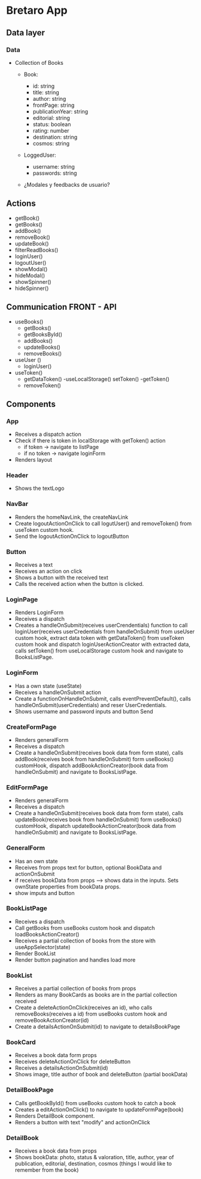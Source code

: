 # Bretaro App

## Data layer

### Data

- Collection of Books

  - Book:

    - id: string
    - title: string
    - author: string
    - frontPage: string
    - publicationYear: string
    - editorial: string
    - status: boolean
    - rating: number
    - destination: string
    - cosmos: string

  - LoggedUser:

    - username: string
    - passwords: string

  - ¿Modales y feedbacks de usuario?

## Actions

- getBook()
- getBooks()
- addBook()
- removeBook()
- updateBook()
- filterReadBooks()
- loginUser()
- logoutUser()
- showModal()
- hideModal()
- showSpinner()
- hideSpinner()

## Communication FRONT - API

- useBooks()
  - getBooks()
  - getBooksById()
  - addBooks()
  - updateBooks()
  - removeBooks()
- useUser ()
  - loginUser()
- useToken()
  - getDataToken()
    -useLocalStorage()
    setToken()
    -getToken()
  - removeToken()

## Components

### App

- Receives a dispatch action
- Check if there is token in localStorage with getToken() action
  - if token -> navigate to listPage
  - if no token -> navigate loginForm
- Renders layout

### Header

- Shows the textLogo

### NavBar

- Renders the homeNavLink, the createNavLink
- Create logoutActionOnClick to call logutUser() and removeToken() from useToken custom hook.
- Send the logoutActionOnClick to logoutButton

### Button

- Receives a text
- Receives an action on click
- Shows a button with the received text
- Calls the received action when the button is clicked.

### LoginPage

- Renders LoginForm
- Receives a dispatch
- Creates a handleOnSubmit(receives userCrendentials) function to call loginUser(receives userCredentials from handleOnSubmit) from useUser custom hook, extract data token with getDataToken() from useToken custom hook and dispatch loginUserActionCreator with extracted data, calls setToken() from useLocalStorage custom hook and navigate to BooksListPage.

### LoginForm

- Has a own state (useState)
- Receives a handleOnSubmit action
- Create a functionOnHandleOnSubmit, calls eventPreventDefault(), calls handleOnSubmit(userCredentials) and reser UserCredentials.
- Shows username and password inputs and button Send

### CreateFormPage

- Renders generalForm
- Receives a dispatch
- Create a handleOnSubmit(receives book data from form state), calls addBook(receives book from handleOnSubmit) form useBooks() customHook, dispatch addBookActionCreator(book data from handleOnSubmit) and navigate to BooksListPage.

### EditFormPage

- Renders generalForm
- Receives a dispatch
- Create a handleOnSubmit(receives book data from form state), calls updateBook(receives book from handleOnSubmit) form useBooks() customHook, dispatch updateBookActionCreator(book data from handleOnSubmit) and navigate to BooksListPage.

### GeneralForm

- Has an own state
- Receives from props text for button, optional BookData and actionOnSubmit
- if receives bookData from props --> shows data in the inputs. Sets ownState properties from bookData props.
- show imputs and button

### BookListPage

- Receives a dispatch
- Call getBooks from useBooks custom hook and dispatch loadBooksActionCreator()
- Receives a partial collection of books from the store with useAppSelector(state)
- Render BookList
- Render button pagination and handles load more

### BookList

- Receives a partial collection of books from props
- Renders as many BookCards as books are in the partial collection received
- Create a deleteActionOnClick(receives an id), who calls removeBooks(receives a id) from useBooks custom hook and removeBookActionCreator(id)
- Create a detailsActionOnSubmit(id) to navigate to detailsBookPage

### BookCard

- Receives a book data form props
- Receives deleteActionOnClick for deleteButton
- Receives a detailsActionOnSubmit(id)
- Shows image, title author of book and deleteButton (partial bookData)

### DetailBookPage

- Calls getBookById() from useBooks custom hook to catch a book
- Creates a editActionOnClick() to navigate to updateFormPage(book)
- Renders DetailBook component.
- Renders a button with text "modify" and actionOnClick

### DetailBook

- Receives a book data from props
- Shows bookData: photo, status & valoration, title, author, year of publication, editorial, destination, cosmos (things I would like to remember from the book)
